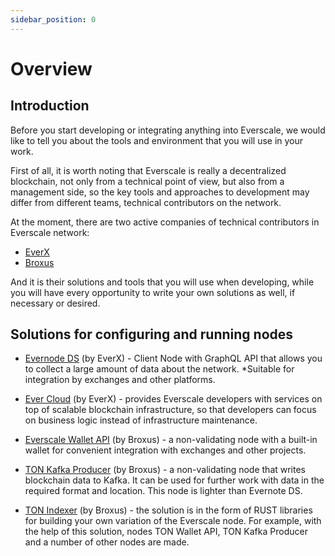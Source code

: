 ```yaml
---
sidebar_position: 0
---
```


# Overview

## Introduction

Before you start developing or integrating anything into Everscale, we would like to tell you about the tools and environment that you will use in your work.

First of all, it is worth noting that Everscale is really a decentralized blockchain, not only from a technical point of view, but also from a management side, so the key tools and approaches to development may differ from different teams, technical contributors on the network.

At the moment, there are two active companies of technical contributors in Everscale network:

- [EverX](https://everx.dev/about)
- [Broxus](https://broxus.com/)


And it is their solutions and tools that you will use when developing, while you will have every opportunity to write your own solutions as well, if necessary or desired.

## Solutions for configuring and running nodes

- [Evernode DS](evernode-ds.md) (by EverX) - Client Node with GraphQL API that allows you to collect a large amount of data about the network.
*Suitable for integration by exchanges and other platforms.

- [Ever Cloud](evercloud.md) (by EverX) - provides Everscale developers with services on top of scalable blockchain infrastructure, so that developers can focus on business logic instead of infrastructure maintenance.

- [Everscale Wallet API](ton-wallet-api.md) (by Broxus) - a non-validating node with a built-in wallet for convenient integration with exchanges and other projects.

- [TON Kafka Producer](ton-kafka.md) (by Broxus) - a non-validating node that writes blockchain data to Kafka. It can be used for further work with data in the required format and location. This node is lighter than Evernote DS.

- [TON Indexer](ton-inderxer.md) (by Broxus) - the solution is in the form of RUST libraries for building your own variation of the Everscale node. For example, with the help of this solution, nodes TON Wallet API, TON Kafka Producer and a number of other nodes are made.
